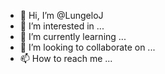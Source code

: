 - 👋 Hi, I’m @LungeloJ
- 👀 I’m interested in ...
- 🌱 I’m currently learning ...
- 💞️ I’m looking to collaborate on ...
- 📫 How to reach me ...

<!---
LungeloJ/LungeloJ is a ✨ special ✨ repository because its `README.md` (this file) appears on your GitHub profile.
You can click the Preview link to take a look at your changes.
--->
